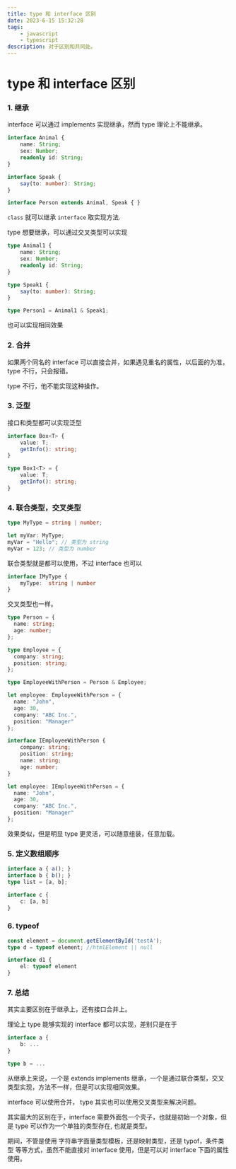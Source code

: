 ```yaml
---
title: type 和 interface 区别
date: 2023-6-15 15:32:28
tags: 
    - javascript
    - typescript
description: 对于区别和共同处。
---
```


# type 和 interface 区别

### 1. 继承

interface 可以通过 implements 实现继承，然而 type 理论上不能继承。

```ts
interface Animal {
    name: String;
    sex: Number;
    readonly id: String;
}

interface Speak {
    say(to: number): String;
}

interface Person extends Animal, Speak { }
```

`class` 就可以继承 `interface` 取实现方法.

type 想要继承，可以通过交叉类型可以实现

```ts
type Animal1 {
    name: String;
    sex: Number;
    readonly id: String;
}

type Speak1 {
    say(to: number): String;
}

type Person1 = Animal1 & Speak1;
```

也可以实现相同效果

### 2. 合并

如果两个同名的 interface 可以直接合并，如果遇见重名的属性，以后面的为准，type 不行，只会报错。

type 不行，他不能实现这种操作。

### 3. 泛型

接口和类型都可以实现泛型

```ts
interface Box<T> {
    value: T;
    getInfo(): string;
}

type Box1<T> = {
    value: T;
    getInfo(): string;
}
```

### 4. 联合类型，交叉类型

```ts
type MyType = string | number;

let myVar: MyType;
myVar = "Hello"; // 类型为 string
myVar = 123; // 类型为 number
```

联合类型就是都可以使用，不过 interface 也可以

```ts
interface IMyType {
    myType:  string | number
}
```

交叉类型也一样。

```ts
type Person = {
  name: string;
  age: number;
};

type Employee = {
  company: string;
  position: string;
};

type EmployeeWithPerson = Person & Employee;

let employee: EmployeeWithPerson = {
  name: "John",
  age: 30,
  company: "ABC Inc.",
  position: "Manager"
};

interface IEmployeeWithPerson {
    company: string;
    position: string;
    name: string;
    age: number;
}

let employee: IEmployeeWithPerson = {
  name: "John",
  age: 30,
  company: "ABC Inc.",
  position: "Manager"
};
```

效果类似，但是明显 type 更灵活，可以随意组装，任意加载。

### 5. 定义数组顺序

```ts
interface a { a(); }
interface b { b(); }
type list = [a, b];

interface c {
    c: [a, b]
}
```

### 6. typeof 

```ts
const element = document.getElementById('testA');
type d = typeof element; //htmlElement || null

interface d1 {
    el: typeof element
}
```

### 7. 总结

其实主要区别在于继承上，还有接口合并上。

理论上 type 能够实现的 interface 都可以实现，差别只是在于

```ts
interface a {
    b: ...
}

type b = ...
```

从继承上来说，一个是 extends implements 继承，一个是通过联合类型，交叉类型实现，方法不一样，但是可以实现相同效果。

interface 可以使用合并， type 其实也可以使用交叉类型来解决问题。

其实最大的区别在于，interface 需要外面包一个壳子，也就是初始一个对象，但是 type 可以作为一个单独的类型存在, 也就是类型。

期间，不管是使用 字符串字面量类型模板，还是映射类型，还是 typof，条件类型 等等方式，虽然不能直接对 interface 使用，但是可以对 interface 下面的属性使用。


